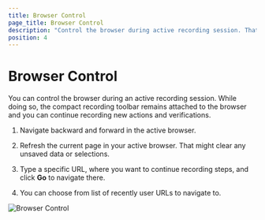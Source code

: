```yaml
---
title: Browser Control
page_title: Browser Control
description: "Control the browser during active recording session. That will help you cover your test scenarios and record them easier. Go back to previous page and continue recording there. Navigate to specific URL during recording."
position: 4
---
```

# Browser Control

You can control the browser during an active recording session. While doing so, the compact recording toolbar remains attached to the browser and you can continue recording new actions and verifications.

1. Navigate backward and forward in the active browser.

2. Refresh the current page in your active browser. That might clear any unsaved data or selections.

3. Type a specific URL, where you want to continue recording steps, and click **Go** to navigate there.

4. You can choose from list of recently user URLs to navigate to.

![Browser Control][1]

[1]: /img/features/recorder/advanced-recording-tools/browser-control/fig1.png
